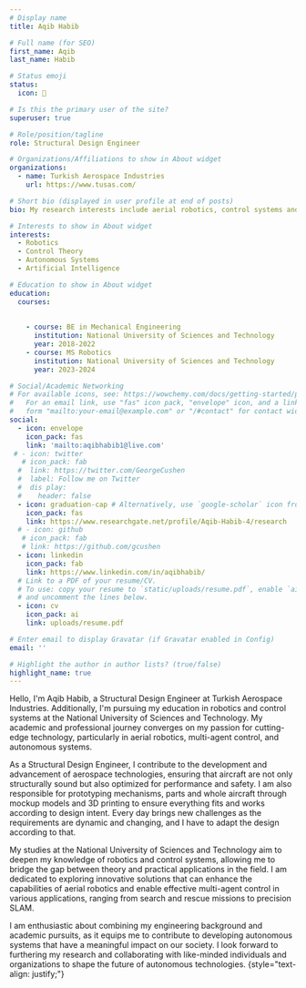 ```yaml
---
# Display name
title: Aqib Habib

# Full name (for SEO)
first_name: Aqib
last_name: Habib

# Status emoji
status:
  icon: 🤖

# Is this the primary user of the site?
superuser: true

# Role/position/tagline
role: Structural Design Engineer

# Organizations/Affiliations to show in About widget
organizations:
  - name: Turkish Aerospace Industries
    url: https://www.tusas.com/

# Short bio (displayed in user profile at end of posts)
bio: My research interests include aerial robotics, control systems and artificial intelligence.

# Interests to show in About widget
interests:
  - Robotics
  - Control Theory
  - Autonomous Systems
  - Artificial Intelligence

# Education to show in About widget
education:
  courses:
   
    
    - course: BE in Mechanical Engineering
      institution: National University of Sciences and Technology
      year: 2018-2022
    - course: MS Robotics
      institution: National University of Sciences and Technology
      year: 2023-2024

# Social/Academic Networking
# For available icons, see: https://wowchemy.com/docs/getting-started/page-builder/#icons
#   For an email link, use "fas" icon pack, "envelope" icon, and a link in the
#   form "mailto:your-email@example.com" or "/#contact" for contact widget.
social:
  - icon: envelope
    icon_pack: fas
    link: 'mailto:aqibhabib1@live.com'
 # - icon: twitter
   # icon_pack: fab
  #  link: https://twitter.com/GeorgeCushen
  #  label: Follow me on Twitter
  #  dis play:
  #    header: false
  - icon: graduation-cap # Alternatively, use `google-scholar` icon from `ai` icon pack
    icon_pack: fas
    link: https://www.researchgate.net/profile/Aqib-Habib-4/research
  # - icon: github
   # icon_pack: fab
   # link: https://github.com/gcushen
  - icon: linkedin
    icon_pack: fab
    link: https://www.linkedin.com/in/aqibhabib/
  # Link to a PDF of your resume/CV.
  # To use: copy your resume to `static/uploads/resume.pdf`, enable `ai` icons in `params.yaml`,
  # and uncomment the lines below.
  - icon: cv
    icon_pack: ai
    link: uploads/resume.pdf

# Enter email to display Gravatar (if Gravatar enabled in Config)
email: ''

# Highlight the author in author lists? (true/false)
highlight_name: true
---
```


Hello, I'm Aqib Habib, a Structural Design Engineer at Turkish Aerospace Industries. Additionally, I'm pursuing my education in robotics and control systems at the National University of Sciences and Technology. My academic and professional journey converges on my passion for cutting-edge technology, particularly in aerial robotics, multi-agent control, and autonomous systems.

As a Structural Design Engineer, I contribute to the development and advancement of aerospace technologies, ensuring that aircraft are not only structurally sound but also optimized for performance and safety. I am also responsible for prototyping mechanisms, parts and whole aircraft through mockup models and 3D printing to ensure everything fits and works according to design intent. Every day brings new challenges as the requirements are dynamic and changing, and I have to adapt the design according to that.

My studies at the National University of Sciences and Technology aim to deepen my knowledge of robotics and control systems, allowing me to bridge the gap between theory and practical applications in the field. I am dedicated to exploring innovative solutions that can enhance the capabilities of aerial robotics and enable effective multi-agent control in various applications, ranging from search and rescue missions to precision SLAM.

I am enthusiastic about combining my engineering background and academic pursuits, as it equips me to contribute to developing autonomous systems that have a meaningful impact on our society. I look forward to furthering my research and collaborating with like-minded individuals and organizations to shape the future of autonomous technologies.
{style="text-align: justify;"}
